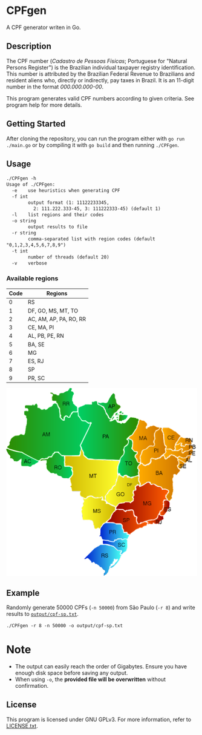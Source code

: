 # CPFgen

A CPF generator writen in Go.

## Description

The CPF number (*Cadastro de Pessoas Físicas*; Portuguese for "Natural
Persons Register") is the Brazilian individual taxpayer registry identification.
This number is attributed by the Brazilian Federal Revenue to Brazilians and
resident aliens who, directly or indirectly, pay taxes in Brazil. It is an
11-digit number in the format *000.000.000-00*.

This program generates valid CPF numbers according to given criteria. See
program help for more details.

## Getting Started

After cloning the repository, you can run the program either with `go run ./main.go` or by compiling it with `go build` and then running `./CPFgen`.

## Usage

```shell
./CPFgen -h
Usage of ./CPFgen:
  -e	use heuristics when generating CPF
  -f int
    	output format (1: 11122233345,
    	  2: 111.222.333-45, 3: 111222333-45) (default 1)
  -l	list regions and their codes
  -o string
    	output results to file
  -r string
    	comma-separated list with region codes (default "0,1,2,3,4,5,6,7,8,9")
  -t int
    	number of threads (default 20)
  -v	verbose
```
### Available regions

| Code | Regions |
|-------|---------|
| 0 | RS |
| 1 | DF, GO, MS, MT, TO |
| 2 | AC, AM, AP, PA, RO, RR |
| 3 | CE, MA, PI |
| 4 | AL, PB, PE, RN |
| 5 | BA, SE |
| 6 | MG |
| 7 | ES, RJ |
| 8 | SP |
| 9 | PR, SC |

![Brazil's map](assets/brazil.png)

## Example

Randomly generate 50000 CPFs (`-n 50000`) from São Paulo (`-r 8`) and write results
to [`output/cpf-sp.txt`](output/cpf-sp.txt).
```shell
./CPFgen -r 8 -n 50000 -o output/cpf-sp.txt
```
# Note

  - The output can easily reach the order of Gigabytes. Ensure you have enough
    disk space before saving any output.
  - When using `-o`, the **provided file will be overwritten** without confirmation.

## License

This program is licensed under GNU GPLv3. For more information, refer to
[LICENSE.txt](LICENSE.txt).
